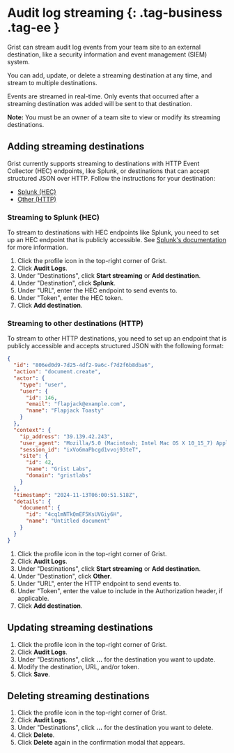 # Audit log streaming {: .tag-business .tag-ee }

Grist can stream audit log events from your team site to an external
destination, like a security information and event management (SIEM) system.

You can add, update, or delete a streaming destination at any time, and stream
to multiple destinations.

Events are streamed in real-time. Only events that occurred after a streaming
destination was added will be sent to that destination.

**Note:** You must be an owner of a team site to view or modify its streaming
destinations.

## Adding streaming destinations

Grist currently supports streaming to destinations with HTTP Event Collector
(HEC) endpoints, like Splunk, or destinations that can accept structured JSON
over HTTP. Follow the instructions for your destination:

* [Splunk (HEC)](#streaming-to-splunk-hec)
* [Other (HTTP)](#streaming-to-other-destinations-http)

### Streaming to Splunk (HEC)

To stream to destinations with HEC endpoints like Splunk, you need to set up
an HEC endpoint that is publicly accessible. See
[Splunk's documentation](https://docs.splunk.com/Documentation/Splunk/latest/Data/UsetheHTTPEventCollector)
for more information.

1. Click the profile icon in the top-right corner of Grist.
2. Click **Audit Logs**.
4. Under "Destinations", click **Start streaming** or **Add destination**.
5. Under "Destination", click **Splunk**.
6. Under "URL", enter the HEC endpoint to send events to.
7. Under "Token", enter the HEC token.
8. Click **Add destination**.

### Streaming to other destinations (HTTP)

To stream to other HTTP destinations, you need to set up an endpoint that is
publicly accessible and accepts structured JSON with the following format:

```json
{
  "id": "806ed0d9-7d25-4df2-9a6c-f7d2f6b8dba6",
  "action": "document.create",
  "actor": {
    "type": "user",
    "user": {
      "id": 146,
      "email": "flapjack@example.com",
      "name": "Flapjack Toasty"
    }
  },
  "context": {
    "ip_address": "39.139.42.243",
    "user_agent": "Mozilla/5.0 (Macintosh; Intel Mac OS X 10_15_7) AppleWebKit/537.36 (KHTML, like Gecko) Chrome/130.0.0.0 Safari/537.36",
    "session_id": "ixVo6maPbcgd1vvoj93teT",
    "site": {
      "id": 42,
      "name": "Grist Labs",
      "domain": "gristlabs"
    }
  },
  "timestamp": "2024-11-13T06:00:51.518Z",
  "details": {
    "document": {
      "id": "4cq1mNTkQmEF5KsUVGiy6H",
      "name": "Untitled document"
    }
  }
}
```

1. Click the profile icon in the top-right corner of Grist.
2. Click **Audit Logs**.
4. Under "Destinations", click **Start streaming** or **Add destination**.
5. Under "Destination", click **Other**.
6. Under "URL", enter the HTTP endpoint to send events to.
7. Under "Token", enter the value to include in the Authorization header, if applicable.
8. Click **Add destination**.

## Updating streaming destinations

1. Click the profile icon in the top-right corner of Grist.
2. Click **Audit Logs**.
4. Under "Destinations", click **...** for the destination you want to update.
5. Modify the destination, URL, and/or token.
6. Click **Save**.

## Deleting streaming destinations

1. Click the profile icon in the top-right corner of Grist.
2. Click **Audit Logs**.
4. Under "Destinations", click **...** for the destination you want to delete.
5. Click **Delete**.
6. Click **Delete** again in the confirmation modal that appears.
